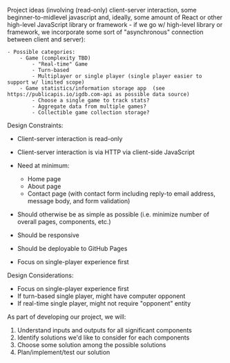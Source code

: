 Project ideas (involving (read-only) client-server interaction, some beginner-to-midlevel javascript and, ideally, some amount of React or other high-level JavaScript library or framework - if we go w/ high-level library or framework, we incorporate some sort of "asynchronous" connection between client and server):

    - Possible categories:
        - Game (complexity TBD)
            - "Real-time" Game
            - Turn-based
            - Multiplayer or single player (single player easier to support w/ limited scope)
        - Game statistics/information storage app  (see https://publicapis.io/igdb.com-api as possible data source)
            - Choose a single game to track stats?
            - Aggregate data from multiple games?
            - Collectible game collection storage?

Design Constraints:
- Client-server interaction is read-only
- Client-server interaction is via HTTP via client-side JavaScript
- Need at minimum:
    - Home page
    - About page
    - Contact page (with contact form including reply-to email address, message body, and form validation)
    
- Should otherwise be as simple as possible (i.e. minimize number of overall pages, components, etc.)
- Should be responsive
- Should be deployable to GitHub Pages
- Focus on single-player experience first

Design Considerations:
- Focus on single-player experience first
- If turn-based single player, might have computer opponent
- If real-time single player, might not require "opponent" entity

As part of developing our project, we will:
1) Understand inputs and outputs for all significant components
2) Identify solutions we'd like to consider for each components
3) Choose some solution among the possible solutions
4) Plan/implement/test our solution
